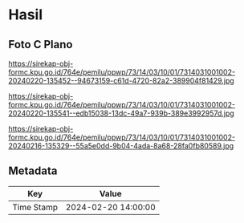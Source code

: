 # Hasil

## Foto C Plano

https://sirekap-obj-formc.kpu.go.id/764e/pemilu/ppwp/73/14/03/10/01/7314031001002-20240220-135452--94673159-c61d-4720-82a2-389904f81429.jpg

https://sirekap-obj-formc.kpu.go.id/764e/pemilu/ppwp/73/14/03/10/01/7314031001002-20240220-135541--edb15038-13dc-49a7-939b-389e3992957d.jpg

https://sirekap-obj-formc.kpu.go.id/764e/pemilu/ppwp/73/14/03/10/01/7314031001002-20240216-135329--55a5e0dd-9b04-4ada-8a68-28fa0fb80589.jpg


## Metadata

| Key        | Value               |
| ---------- | ------------------- |
| Time Stamp | 2024-02-20 14:00:00 |



